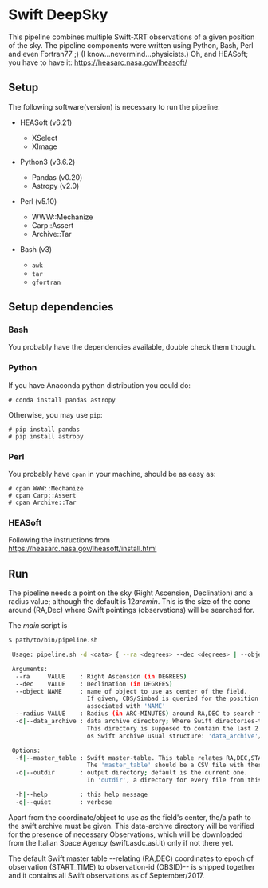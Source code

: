 # Swift DeepSky
This pipeline combines multiple Swift-XRT observations of a given position of the sky.
The pipeline components were written using Python, Bash, Perl and even Fortran77 ;)
(I know...nevermind...physicists.)
Oh, and HEASoft; you have to have it: https://heasarc.nasa.gov/lheasoft/

## Setup
The following software(version) is necessary to run the pipeline:

* HEASoft (v6.21)
  * XSelect
  * XImage

* Python3 (v3.6.2)
  * Pandas (v0.20)
  * Astropy (v2.0)

* Perl (v5.10)
  * WWW::Mechanize
  * Carp::Assert
  * Archive::Tar

* Bash (v3)
  * `awk`
  * `tar`
  * `gfortran`

## Setup dependencies

### Bash
You probably have the dependencies available, double check them though.

### Python
If you have Anaconda python distribution you could do:
```
# conda install pandas astropy
```

Otherwise, you may use `pip`:
```
# pip install pandas
# pip install astropy
```

### Perl
You probably have `cpan` in your machine, should be as easy as:
```
# cpan WWW::Mechanize
# cpan Carp::Assert
# cpan Archive::Tar
```

### HEASoft
Following the instructions from https://heasarc.nasa.gov/lheasoft/install.html


## Run
The pipeline needs a point on the sky (Right Ascension, Declination) and a radius value;
although the default is $12 arcmin$.
This is the size of the cone around (RA,Dec) where Swift pointings (observations) will
be searched for.

The *main* script is
```bash
$ path/to/bin/pipeline.sh

 Usage: pipeline.sh -d <data> { --ra <degrees> --dec <degrees> | --object <name> }

 Arguments:
  --ra     VALUE    : Right Ascension (in DEGREES)
  --dec    VALUE    : Declination (in DEGREES)
  --object NAME     : name of object to use as center of the field.
                      If given, CDS/Simbad is queried for the position
                      associated with 'NAME'
  --radius VALUE    : Radius (in ARC-MINUTES) around RA,DEC to search for observations. Default is '12' (arcmin)
  -d|--data_archive : data archive directory; Where Swift directories-tree is.
                      This directory is supposed to contain the last 2 levels
                      os Swift archive usual structure: 'data_archive'/START_TIME/OBSID

 Options:
  -f|--master_table : Swift master-table. This table relates RA,DEC,START_TIME,OBSID.
                      The 'master_table' should be a CSV file with these columns
  -o|--outdir       : output directory; default is the current one.
                      In 'outdir', a directory for every file from this run is created.

  -h|--help         : this help message
  -q|--quiet        : verbose
```

Apart from the coordinate/object to use as the field's center, the/a path to the
swift archive must be given. This data-archive directory will be verified for the
presence of necessary Observations, which will be downloaded from the Italian
Space Agency (swift.asdc.asi.it) only if not there yet.

The default Swift master table --relating (RA,DEC) coordinates to epoch of observation
(START_TIME) to observation-id (OBSID)-- is shipped together and it contains all Swift
observations as of September/2017.
